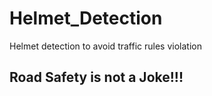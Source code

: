 # Helmet_Detection
Helmet detection to avoid traffic rules violation

## Road Safety is not a Joke!!!
